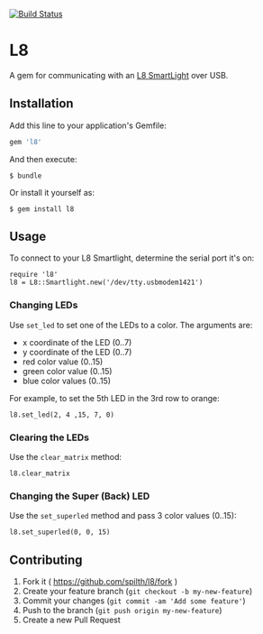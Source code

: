 [![Build Status](https://travis-ci.org/spilth/l8.svg?branch=master)](https://travis-ci.org/spilth/l8)

# L8

A gem for communicating with an [L8 SmartLight](http://l8smartlight.com) over USB.

## Installation

Add this line to your application's Gemfile:

```ruby
gem 'l8'
```

And then execute:

    $ bundle

Or install it yourself as:

    $ gem install l8

## Usage

To connect to your L8 Smartlight, determine the serial port it's on:

    require 'l8'
    l8 = L8::Smartlight.new('/dev/tty.usbmodem1421')

### Changing LEDs

Use `set_led` to set one of the LEDs to a color.  The arguments are:

  - x coordinate of the LED (0..7)
  - y coordinate of the LED (0..7)
  - red color value (0..15)
  - green color value (0..15)
  - blue color values (0..15)

For example, to set the 5th LED in the 3rd row to orange:

    l8.set_led(2, 4 ,15, 7, 0)

### Clearing the LEDs

Use the `clear_matrix` method:

    l8.clear_matrix

### Changing the Super (Back) LED

Use the `set_superled` method and pass 3 color values (0..15):

    l8.set_superled(0, 0, 15)

## Contributing

1. Fork it ( https://github.com/spilth/l8/fork )
2. Create your feature branch (`git checkout -b my-new-feature`)
3. Commit your changes (`git commit -am 'Add some feature'`)
4. Push to the branch (`git push origin my-new-feature`)
5. Create a new Pull Request
